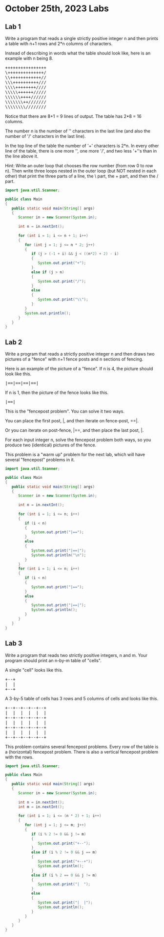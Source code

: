 # October 25th, 2023 Labs
## Lab 1
Write a program that reads a single strictly positive integer n and then prints a table with n+1 rows and 2*n columns of characters.

Instead of describing in words what the table should look like, here is an example with n being 8.
<pre>
++++++++++++++++
\++++++++++++++/
\\++++++++++++//
\\\++++++++++///
\\\\++++++++////
\\\\\++++++/////
\\\\\\++++//////
\\\\\\\++///////
\\\\\\\\////////
</pre>
Notice that there are 8+1 = 9 lines of output. The table has 2*8 = 16 columns.

The number n is the number of '\' characters in the last line (and also the number of '/' characters in the last line).

In the top line of the table the number of '+' characters is 2*n. In every other line of the table, there is one more '\', one more '/', and two less '+''s than in the line above it.

Hint: Write an outer loop that chooses the row number (from row 0 to row n). Then write three loops nested in the outer loop (but NOT nested in each other) that print the three parts of a line, the \ part, the + part, and then the / part.
```java
import java.util.Scanner;

public class Main
{
   public static void main(String[] args)
   {
      Scanner in = new Scanner(System.in);
      
      int n = in.nextInt();
      
      for (int i = 1; i <= n + 1; i++)
      {
         for (int j = 1; j <= n * 2; j++)
         {
            if (j > (-1 + i) && j < ((n*2) + 2) - i)
            {
               System.out.print("+");
            }
            else if (j > n)
            {
               System.out.print("/");
            }
            else
            {
               System.out.print("\\");
            }
         }
         System.out.println();
      }
   }
}
```

## Lab 2 
Write a program that reads a strictly positive integer n and then draws two pictures of a "fence" with n+1 fence posts and n sections of fencing.

Here is an example of the picture of a "fence". If n is 4, the picture should look like this.
<pre>
|==|==|==|==|
</pre>
If n is 1, then the picture of the fence looks like this.
<pre>
|==|
</pre>
This is the "fencepost problem". You can solve it two ways.

You can place the first post, |, and then iterate on fence-post, ==|.

Or you can iterate on post-fence, |==, and then place the last post, |.

For each input integer n, solve the fencepost problem both ways, so you produce two (identical) pictures of the fence.

This problem is a "warm up" problem for the next lab, which will have several "fencepost" problems in it.
```java
import java.util.Scanner;

public class Main
{
   public static void main(String[] args)
   {
      Scanner in = new Scanner(System.in);
      
      int n = in.nextInt();
      
      for (int i = 1; i <= n; i++)
      {
         if (i < n)
         {
            System.out.print("|==");
         }
         else
         {
            System.out.print("|==|");
            System.out.println("\n");
         }
      }
      for (int i = 1; i <= n; i++)
      {
         if (i < n)
         {
            System.out.print("|==");
         }
         else
         {
            System.out.print("|==|");
            System.out.println();
         }
      }    
   }
}
```
## Lab 3 
Write a program that reads two strictly positive integers, n and m. Your program should print an n-by-m table of "cells".

A single "cell" looks like this.
<pre>
+--+
|  |
+--+
</pre>
A 3-by-5 table of cells has 3 rows and 5 columns of cells and looks like this.
<pre>
+--+--+--+--+--+
|  |  |  |  |  |
+--+--+--+--+--+
|  |  |  |  |  |
+--+--+--+--+--+
|  |  |  |  |  |
+--+--+--+--+--+
</pre>
This problem contains several fencepost problems. Every row of the table is a (horizontal) fencepost problem. There is also a vertical fencepost problem with the rows.
```java
import java.util.Scanner;

public class Main
{
   public static void main(String[] args)
   {
      Scanner in = new Scanner(System.in);
      
      int n = in.nextInt();
      int m = in.nextInt();
      
      for (int i = 1; i <= (n * 2) + 1; i++)
      {
         for (int j = 1; j <= m; j++)
         {
            if (i % 2 != 0 && j != m)
            {
               System.out.print("+--");
            }
            else if (i % 2 != 0 && j == m)
            {
               System.out.print("+--+");
               System.out.println();
            }
            else if (i % 2 == 0 && j != m)
            {
               System.out.print("|  ");
            }
            else
            {
               System.out.print("|  |");
               System.out.println();
            }
         }
      }
   }
}
```
